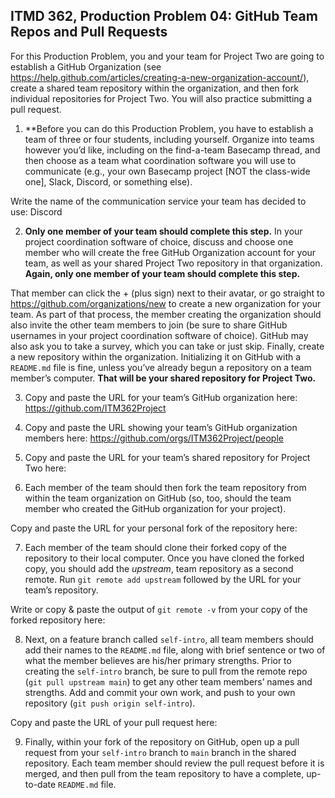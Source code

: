 ## ITMD 362, Production Problem 04: GitHub Team Repos and Pull Requests

For this Production Problem, you and your team for Project Two are going to establish a GitHub
Organization (see https://help.github.com/articles/creating-a-new-organization-account/), create a
shared team repository within the organization, and then fork individual repositories for Project
Two. You will also practice submitting a pull request.

1. **Before you can do this Production Problem, you have to establish a team of three or four
students, including yourself. Organize into teams however you’d like, including on the find-a-team
Basecamp thread, and then choose as a team what coordination software you will use to communicate
(e.g., your own Basecamp project [NOT the class-wide one], Slack, Discord, or something else).

Write the name of the communication service your team has decided to use: Discord

2. **Only one member of your team should complete this step.** In your project coordination software
of choice, discuss and choose one member who will create the free GitHub Organization account for
your team, as well as your shared Project Two repository in that organization. **Again, only one
member of your team should complete this step.**

That member can click the + (plus sign) next to their avatar, or go straight to
https://github.com/organizations/new to create a new organization for your team. As part of that
process, the member creating the organization should also invite the other team members to join (be
sure to share GitHub usernames in your project coordination software of choice). GitHub may also ask
you to take a survey, which you can take or just skip. Finally, create a new repository within the
organization. Initializing it on GitHub with a `README.md` file is fine, unless you’ve already begun
a repository on a team member’s computer. **That will be your shared repository for Project Two.**

3. Copy and paste the URL for your team’s GitHub organization here:
            https://github.com/ITM362Project

4. Copy and paste the URL showing your team’s GitHub organization members here:
            https://github.com/orgs/ITM362Project/people

5. Copy and paste the URL for your team’s shared repository for Project Two here:

6. Each member of the team should then fork the team repository from within the team organization
on GitHub (so, too, should the team member who created the GitHub organization for your project).

Copy and paste the URL for your personal fork of the repository here:

7. Each member of the team should clone their forked copy of the repository to their local
computer. Once you have cloned the forked copy, you should add the *upstream*, team repository as a
second remote. Run `git remote add upstream` followed by the URL for your team’s repository.

Write or copy & paste the output of `git remote -v` from your copy of the forked repository here:

8. Next, on a feature branch called `self-intro`, all team members should add their names to the
`README.md` file, along with brief sentence or two of what the member believes are his/her primary
strengths. Prior to creating the `self-intro` branch, be sure to pull from the remote repo (`git
pull upstream main`) to get any other team members’ names and strengths. Add and commit your own
work, and push to your own repository (`git push origin self-intro`).

Copy and paste the URL of your pull request here:

9. Finally, within your fork of the repository on GitHub, open up a pull request from your
`self-intro` branch to `main` branch in the shared  repository. Each team member should review the
pull request before it is merged, and then pull from the team repository to have a complete,
up-to-date `README.md` file.
